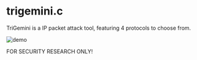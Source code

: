 # trigemini.c

TriGemini is a IP packet attack tool, featuring 4 protocols to choose from. 

![demo](https://i.imgur.com/n2PTzmK.png)

FOR SECURITY RESEARCH ONLY!

